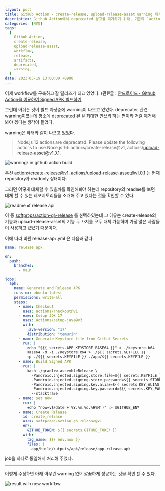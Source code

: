 ```yaml
---
layout: post
title: Github Action - create-release, upload-release-asset warning 제거하기
description: Github Action에서 deprecated 경고를 제거하기 위해, 기존의 `actions/create-release@v1` 및 `actions/upload-release-asset@v1.0.1` 대신 `softprops/action-gh-release`를 사용하여 워크플로우를 수정하는 방법을 설명합니다. 이를 통해 APK 빌드 및 릴리즈 과정을 단일 job으로 통합하고, 경고 없이 성공적으로 릴리즈할 수 있습니다.
categories: [개발]
tags:
  [
    Github Action,
    create-release,
    upload-release-asset,
    workflow,
    release,
    artifacts,
    deprecated,
    warning,
  ]
date: 2023-05-19 13:00:00 +0900
---
```


어제 workflow를 구축하고 잘 릴리즈가 되고 있었다.
(관련글 : [안드로이드 - Github Action을 이용하여 Signed APK 빌드하기](/2023/05/19/build-signed-apk-using-github-action))

그런데 아쉬운 것이 빌드 과정중에 warning이 나오고 있었다.
deprecated 관련 warning이였는데 평소에 deprecated 된 걸 최대한 안쓰려 하는 편이라 저걸 제거해 봐야 겠다는 생각이 들었다.

warning은 아래와 같이 나오고 있었다.

> Node.js 12 actions are deprecated. Please update the following actions to use Node.js 16: actions/create-release@v1, actions/upload-release-asset@v1.0.1.

![warnings in github action build](/assets/images/2023-05-19-remove-warning-create-release-and-upload-release-asset/image1.png)

우선 [actions/create-release@v1](https://github.com/actions/create-release), [actions/upload-release-asset@v1.0.1](https://github.com/actions/upload-release-asset) 는 현재 repository가 readonly 상태이다.

그러면 어떻게 대체할 수 있을까를 확인해봐야 하는데 repository의 readme를 보면 대체 할 수 있는 레포지토리들을 소개해 주고 있다는 것을 확인할 수 있다.

![readme of release api](/assets/images/2023-05-19-remove-warning-create-release-and-upload-release-asset/image2.png)

이 중 [softprops/action-gh-release](https://github.com/softprops/action-gh-release) 를 선택하였는데 그 이유는 create-release의 기능과 upload-release-asset의 기능 두 가지를 모두 대체 가능하며 가장 많은 사람들이 사용하고 있었기 때문이다.

이에 따라 바뀐 release-apk.yml 은 다음과 같다.

```yml
name: release apk

on:
  push:
    branches:
      - main

jobs:
  apk:
    name: Generate and Release APK
    runs-on: ubuntu-latest
    permissions: write-all
    steps:
      - name: Checkout
        uses: actions/checkout@v1
      - name: Setup JDK 17
        uses: actions/setup-java@v3
        with:
          java-version: "17"
          distribution: "temurin"
      - name: Generate Keystore file from Github Secrets
        run: |
          echo "${{ secrets.APP_KEYSTORE_BASE64 }}" > ./keystore.b64
          base64 -d -i ./keystore.b64 > ./${{ secrets.KEYFILE }}
          cp ./${{ secrets.KEYFILE }} ./app/${{ secrets.KEYFILE }}
      - name: Build Signed APK
        run: |
          bash ./gradlew assembleRelease \
            -Pandroid.injected.signing.store.file=${{ secrets.KEYFILE }} \
            -Pandroid.injected.signing.store.password=${{ secrets.STORE_PASSWORD }} \
            -Pandroid.injected.signing.key.alias=${{ secrets.KEY_ALIAS }} \
            -Pandroid.injected.signing.key.password=${{ secrets.KEY_PASSWORD }} \
            --stacktrace
      - name: set now
        run: |
          echo "now=v$(date +'%Y.%m.%d.%H%M')" >> $GITHUB_ENV
      - name: Create Release
        id: create_release
        uses: softprops/action-gh-release@v1
        env:
          GITHUB_TOKEN: ${{ secrets.GITHUB_TOKEN }}
        with:
          tag_name: ${{ env.now }}
          files: |
            app/build/outputs/apk/release/app-release.apk
```

job을 하나로 통일해서 처리해 주었다.

---

이렇게 수정하면 아래 아무런 warning 없이 깔끔하게 성공하는 것을 확인 할 수 있다.

![result with new workflow](/assets/images/2023-05-19-remove-warning-create-release-and-upload-release-asset/image3.png)
